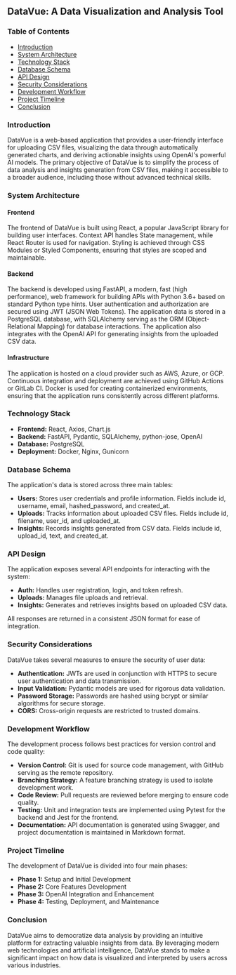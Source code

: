 ## DataVue: A Data Visualization and Analysis Tool

### Table of Contents
* [Introduction](#introduction)
* [System Architecture](#system-architecture)
* [Technology Stack](#technology-stack)
* [Database Schema](#database-schema)
* [API Design](#api-design)
* [Security Considerations](#security-considerations)
* [Development Workflow](#development-workflow)
* [Project Timeline](#project-timeline)
* [Conclusion](#conclusion)

### Introduction
DataVue is a web-based application that provides a user-friendly interface for uploading CSV files, visualizing the data through automatically generated charts, and deriving actionable insights using OpenAI's powerful AI models. The primary objective of DataVue is to simplify the process of data analysis and insights generation from CSV files, making it accessible to a broader audience, including those without advanced technical skills.

### System Architecture

#### Frontend
The frontend of DataVue is built using React, a popular JavaScript library for building user interfaces. Context API handles State management, while React Router is used for navigation. Styling is achieved through CSS Modules or Styled Components, ensuring that styles are scoped and maintainable.

#### Backend
The backend is developed using FastAPI, a modern, fast (high performance), web framework for building APIs with Python 3.6+ based on standard Python type hints. User authentication and authorization are secured using JWT (JSON Web Tokens). The application data is stored in a PostgreSQL database, with SQLAlchemy serving as the ORM (Object-Relational Mapping) for database interactions. The application also integrates with the OpenAI API for generating insights from the uploaded CSV data.

#### Infrastructure
The application is hosted on a cloud provider such as AWS, Azure, or GCP. Continuous integration and deployment are achieved using GitHub Actions or GitLab CI. Docker is used for creating containerized environments, ensuring that the application runs consistently across different platforms.

### Technology Stack

* **Frontend:** React, Axios, Chart.js
* **Backend:** FastAPI, Pydantic, SQLAlchemy, python-jose, OpenAI
* **Database:** PostgreSQL
* **Deployment:** Docker, Nginx, Gunicorn

### Database Schema

The application's data is stored across three main tables:

* **Users:** Stores user credentials and profile information. Fields include id, username, email, hashed_password, and created_at.
* **Uploads:** Tracks information about uploaded CSV files. Fields include id, filename, user_id, and uploaded_at.
* **Insights:** Records insights generated from CSV data. Fields include id, upload_id, text, and created_at.

### API Design

The application exposes several API endpoints for interacting with the system:

* **Auth:** Handles user registration, login, and token refresh.
* **Uploads:** Manages file uploads and retrieval.
* **Insights:** Generates and retrieves insights based on uploaded CSV data.

All responses are returned in a consistent JSON format for ease of integration.

### Security Considerations

DataVue takes several measures to ensure the security of user data:

* **Authentication:** JWTs are used in conjunction with HTTPS to secure user authentication and data transmission.
* **Input Validation:** Pydantic models are used for rigorous data validation.
* **Password Storage:** Passwords are hashed using bcrypt or similar algorithms for secure storage.
* **CORS:** Cross-origin requests are restricted to trusted domains.

### Development Workflow

The development process follows best practices for version control and code quality:

* **Version Control:** Git is used for source code management, with GitHub serving as the remote repository.
* **Branching Strategy:** A feature branching strategy is used to isolate development work.
* **Code Review:** Pull requests are reviewed before merging to ensure code quality.
* **Testing:** Unit and integration tests are implemented using Pytest for the backend and Jest for the frontend.
* **Documentation:** API documentation is generated using Swagger, and project documentation is maintained in Markdown format.

### Project Timeline

The development of DataVue is divided into four main phases:

* **Phase 1:** Setup and Initial Development
* **Phase 2:** Core Features Development
* **Phase 3:** OpenAI Integration and Enhancement
* **Phase 4:** Testing, Deployment, and Maintenance

### Conclusion

DataVue aims to democratize data analysis by providing an intuitive platform for extracting valuable insights from data. By leveraging modern web technologies and artificial intelligence, DataVue stands to make a significant impact on how data is visualized and interpreted by users across various industries. 
